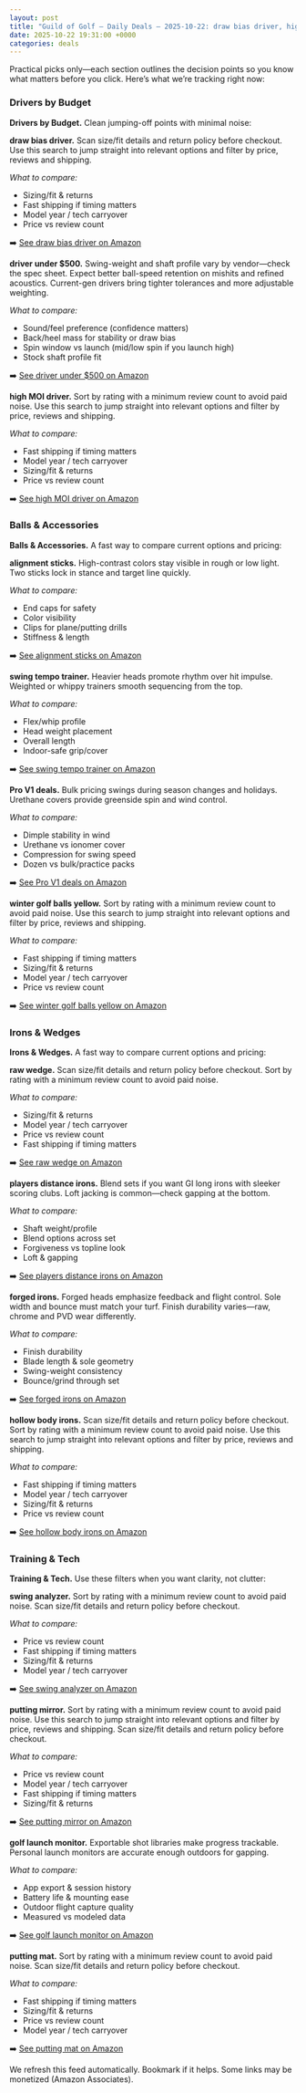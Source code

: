 ```yaml
---
layout: post
title: "Guild of Golf — Daily Deals — 2025-10-22: draw bias driver, high moi driver, alignment sticks"
date: 2025-10-22 19:31:00 +0000
categories: deals
---
```


<!-- sig:1fb07b7a -->

Practical picks only—each section outlines the decision points so you know what matters before you click. Here’s what we’re tracking right now:

### Drivers by Budget

**Drivers by Budget.** Clean jumping-off points with minimal noise:

**draw bias driver.** Scan size/fit details and return policy before checkout. Use this search to jump straight into relevant options and filter by price, reviews and shipping.

_What to compare:_
- Sizing/fit & returns
- Fast shipping if timing matters
- Model year / tech carryover
- Price vs review count

➡️  [See draw bias driver on Amazon](https://www.amazon.com/s?k=draw%20bias%20driver&tag=guildofgolfde-20)

**driver under $500.** Swing-weight and shaft profile vary by vendor—check the spec sheet. Expect better ball-speed retention on mishits and refined acoustics. Current-gen drivers bring tighter tolerances and more adjustable weighting.

_What to compare:_
- Sound/feel preference (confidence matters)
- Back/heel mass for stability or draw bias
- Spin window vs launch (mid/low spin if you launch high)
- Stock shaft profile fit

➡️  [See driver under $500 on Amazon](https://www.amazon.com/s?k=driver%20under%20%24500&tag=guildofgolfde-20)

**high MOI driver.** Sort by rating with a minimum review count to avoid paid noise. Use this search to jump straight into relevant options and filter by price, reviews and shipping.

_What to compare:_
- Fast shipping if timing matters
- Model year / tech carryover
- Sizing/fit & returns
- Price vs review count

➡️  [See high MOI driver on Amazon](https://www.amazon.com/s?k=high%20MOI%20driver&tag=guildofgolfde-20)

### Balls & Accessories

**Balls & Accessories.** A fast way to compare current options and pricing:

**alignment sticks.** High-contrast colors stay visible in rough or low light. Two sticks lock in stance and target line quickly.

_What to compare:_
- End caps for safety
- Color visibility
- Clips for plane/putting drills
- Stiffness & length

➡️  [See alignment sticks on Amazon](https://www.amazon.com/s?k=alignment%20sticks&tag=guildofgolfde-20)

**swing tempo trainer.** Heavier heads promote rhythm over hit impulse. Weighted or whippy trainers smooth sequencing from the top.

_What to compare:_
- Flex/whip profile
- Head weight placement
- Overall length
- Indoor-safe grip/cover

➡️  [See swing tempo trainer on Amazon](https://www.amazon.com/s?k=swing%20tempo%20trainer&tag=guildofgolfde-20)

**Pro V1 deals.** Bulk pricing swings during season changes and holidays. Urethane covers provide greenside spin and wind control.

_What to compare:_
- Dimple stability in wind
- Urethane vs ionomer cover
- Compression for swing speed
- Dozen vs bulk/practice packs

➡️  [See Pro V1 deals on Amazon](https://www.amazon.com/s?k=pro%20v1%20deals&tag=guildofgolfde-20)

**winter golf balls yellow.** Sort by rating with a minimum review count to avoid paid noise. Use this search to jump straight into relevant options and filter by price, reviews and shipping.

_What to compare:_
- Fast shipping if timing matters
- Sizing/fit & returns
- Model year / tech carryover
- Price vs review count

➡️  [See winter golf balls yellow on Amazon](https://www.amazon.com/s?k=winter%20golf%20balls%20yellow&tag=guildofgolfde-20)

### Irons & Wedges

**Irons & Wedges.** A fast way to compare current options and pricing:

**raw wedge.** Scan size/fit details and return policy before checkout. Sort by rating with a minimum review count to avoid paid noise.

_What to compare:_
- Sizing/fit & returns
- Model year / tech carryover
- Price vs review count
- Fast shipping if timing matters

➡️  [See raw wedge on Amazon](https://www.amazon.com/s?k=raw%20wedge&tag=guildofgolfde-20)

**players distance irons.** Blend sets if you want GI long irons with sleeker scoring clubs. Loft jacking is common—check gapping at the bottom.

_What to compare:_
- Shaft weight/profile
- Blend options across set
- Forgiveness vs topline look
- Loft & gapping

➡️  [See players distance irons on Amazon](https://www.amazon.com/s?k=players%20distance%20irons&tag=guildofgolfde-20)

**forged irons.** Forged heads emphasize feedback and flight control. Sole width and bounce must match your turf. Finish durability varies—raw, chrome and PVD wear differently.

_What to compare:_
- Finish durability
- Blade length & sole geometry
- Swing-weight consistency
- Bounce/grind through set

➡️  [See forged irons on Amazon](https://www.amazon.com/s?k=forged%20irons&tag=guildofgolfde-20)

**hollow body irons.** Scan size/fit details and return policy before checkout. Sort by rating with a minimum review count to avoid paid noise. Use this search to jump straight into relevant options and filter by price, reviews and shipping.

_What to compare:_
- Fast shipping if timing matters
- Model year / tech carryover
- Sizing/fit & returns
- Price vs review count

➡️  [See hollow body irons on Amazon](https://www.amazon.com/s?k=hollow%20body%20irons&tag=guildofgolfde-20)

### Training & Tech

**Training & Tech.** Use these filters when you want clarity, not clutter:

**swing analyzer.** Sort by rating with a minimum review count to avoid paid noise. Scan size/fit details and return policy before checkout.

_What to compare:_
- Price vs review count
- Fast shipping if timing matters
- Sizing/fit & returns
- Model year / tech carryover

➡️  [See swing analyzer on Amazon](https://www.amazon.com/s?k=swing%20analyzer&tag=guildofgolfde-20)

**putting mirror.** Sort by rating with a minimum review count to avoid paid noise. Use this search to jump straight into relevant options and filter by price, reviews and shipping. Scan size/fit details and return policy before checkout.

_What to compare:_
- Price vs review count
- Model year / tech carryover
- Fast shipping if timing matters
- Sizing/fit & returns

➡️  [See putting mirror on Amazon](https://www.amazon.com/s?k=putting%20mirror&tag=guildofgolfde-20)

**golf launch monitor.** Exportable shot libraries make progress trackable. Personal launch monitors are accurate enough outdoors for gapping.

_What to compare:_
- App export & session history
- Battery life & mounting ease
- Outdoor flight capture quality
- Measured vs modeled data

➡️  [See golf launch monitor on Amazon](https://www.amazon.com/s?k=golf%20launch%20monitor&tag=guildofgolfde-20)

**putting mat.** Sort by rating with a minimum review count to avoid paid noise. Scan size/fit details and return policy before checkout.

_What to compare:_
- Fast shipping if timing matters
- Sizing/fit & returns
- Price vs review count
- Model year / tech carryover

➡️  [See putting mat on Amazon](https://www.amazon.com/s?k=putting%20mat&tag=guildofgolfde-20)

We refresh this feed automatically. Bookmark if it helps. Some links may be monetized (Amazon Associates).
